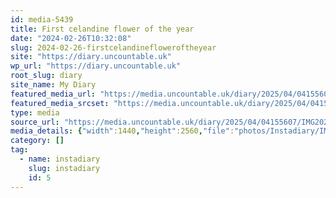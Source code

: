 ```yaml
---
id: media-5439
title: First celandine flower of the year
date: "2024-02-26T10:32:08"
slug: 2024-02-26-firstcelandinefloweroftheyear
site: "https://diary.uncountable.uk"
wp_url: "https://diary.uncountable.uk"
root_slug: diary
site_name: My Diary
featured_media_url: "https://media.uncountable.uk/diary/2025/04/04155607/IMG20240226103208-scaled.webp"
featured_media_srcset: "https://media.uncountable.uk/diary/2025/04/04155607/IMG20240226103208-169x300.webp 169w, https://media.uncountable.uk/diary/2025/04/04155607/IMG20240226103208-576x1024.webp 576w, https://media.uncountable.uk/diary/2025/04/04155607/IMG20240226103208-150x150.webp 150w, https://media.uncountable.uk/diary/2025/04/04155607/IMG20240226103208-360x640.webp 360w, https://media.uncountable.uk/diary/2025/04/04155607/IMG20240226103208-scaled.webp 1440w"
type: media
source_url: "https://media.uncountable.uk/diary/2025/04/04155607/IMG20240226103208-scaled.webp"
media_details: {"width":1440,"height":2560,"file":"photos/Instadiary/IMG20240226103208-scaled.webp","filesize":184020,"sizes":{"medium":{"file":"IMG20240226103208-169x300.webp","width":169,"height":300,"filesize":15172,"mime_type":"image/webp","source_url":"https://media.uncountable.uk/diary/2025/04/04155607/IMG20240226103208-169x300.webp"},"large":{"file":"IMG20240226103208-576x1024.webp","width":576,"height":1024,"filesize":63264,"mime_type":"image/webp","source_url":"https://media.uncountable.uk/diary/2025/04/04155607/IMG20240226103208-576x1024.webp"},"thumbnail":{"file":"IMG20240226103208-150x150.webp","width":150,"height":150,"filesize":7994,"mime_type":"image/webp","source_url":"https://media.uncountable.uk/diary/2025/04/04155607/IMG20240226103208-150x150.webp"},"mobwidth":{"file":"IMG20240226103208-360x640.webp","width":360,"height":640,"filesize":36634,"mime_type":"image/webp","source_url":"https://media.uncountable.uk/diary/2025/04/04155607/IMG20240226103208-360x640.webp"},"full":{"file":"IMG20240226103208-scaled.webp","width":1440,"height":2560,"mime_type":"image/webp","source_url":"https://media.uncountable.uk/diary/2025/04/04155607/IMG20240226103208-scaled.webp"}},"image_meta":{"aperture":"0","credit":"","camera":"","caption":"","created_timestamp":"0","copyright":"","focal_length":"0","iso":"0","shutter_speed":"0","title":"","orientation":"0","keywords":[]},"original_image":"IMG20240226103208.webp"}
category: []
tag:
  - name: instadiary
    slug: instadiary
    id: 5
---
```


